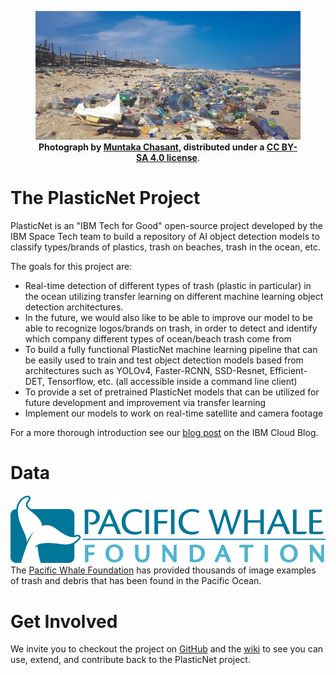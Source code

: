 <figure>
  <img src="beach_plastic.jpg">
  <figcaption align="center"><b>Photograph
        by <a href="https://commons.wikimedia.org/wiki/File:Plastic_Pollution_in_Ghana.jpg">Muntaka
        Chasant</a>, distributed under a <a href="https://creativecommons.org/licenses/by-sa/4.0/deed.en">CC
        BY-SA 4.0 license</a></b>.
    </figcaption>
</figure>


# The PlasticNet Project

PlasticNet is an "IBM Tech for Good" open-source project developed by the IBM Space Tech team to build a repository of AI object detection models to classify types/brands of plastics, trash on beaches, trash in the ocean, etc.

The goals for this project are:

-   Real-time detection of different types of trash (plastic in particular) in the ocean utilizing transfer learning on different machine learning object detection architectures.
-   In the future, we would also like to be able to improve our model to be able to recognize logos/brands on trash, in order to detect and identify which company different types of ocean/beach trash come from
-   To build a fully functional PlasticNet machine learning pipeline that can be easily used to train and test object detection models based from architectures such as YOLOv4, Faster-RCNN, SSD-Resnet, Efficient-DET, Tensorflow, etc. (all accessible inside a command line client)
-   To provide a set of pretrained PlasticNet models that can be utilized for future development and improvement via transfer learning
-   Implement our models to work on real-time satellite and camera footage

For a more thorough introduction see our [blog post](https://www.ibm.com/cloud/blog/plasticnet-saving-the-ocean-with-machine-learning-ibm-space-tech) on the IBM Cloud Blog.


# Data

![img](pwf.png) The [Pacific Whale Foundation](https://www.pacificwhale.org) has provided thousands of image examples of trash and debris that has been found in the Pacific Ocean.


# Get Involved

We invite you to checkout the project on [GitHub](https://github.com/IBM/PlasticNet) and the [wiki](https://github.com/IBM/PlasticNet/wiki) to see you can use, extend, and contribute back to the PlasticNet project.